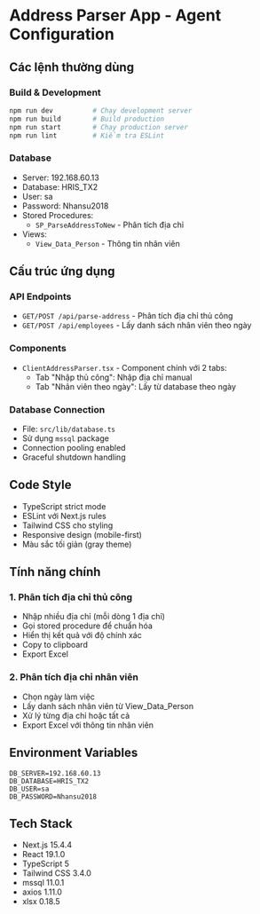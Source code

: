 # Address Parser App - Agent Configuration

## Các lệnh thường dùng

### Build & Development
```bash
npm run dev          # Chạy development server
npm run build        # Build production
npm run start        # Chạy production server
npm run lint         # Kiểm tra ESLint
```

### Database
- Server: 192.168.60.13
- Database: HRIS_TX2
- User: sa
- Password: Nhansu2018
- Stored Procedures:
  - `SP_ParseAddressToNew` - Phân tích địa chỉ
- Views:
  - `View_Data_Person` - Thông tin nhân viên

## Cấu trúc ứng dụng

### API Endpoints
- `GET/POST /api/parse-address` - Phân tích địa chỉ thủ công
- `GET/POST /api/employees` - Lấy danh sách nhân viên theo ngày

### Components
- `ClientAddressParser.tsx` - Component chính với 2 tabs:
  - Tab "Nhập thủ công": Nhập địa chỉ manual
  - Tab "Nhân viên theo ngày": Lấy từ database theo ngày

### Database Connection
- File: `src/lib/database.ts`
- Sử dụng `mssql` package
- Connection pooling enabled
- Graceful shutdown handling

## Code Style
- TypeScript strict mode
- ESLint với Next.js rules
- Tailwind CSS cho styling
- Responsive design (mobile-first)
- Màu sắc tối giản (gray theme)

## Tính năng chính

### 1. Phân tích địa chỉ thủ công
- Nhập nhiều địa chỉ (mỗi dòng 1 địa chỉ)
- Gọi stored procedure để chuẩn hóa
- Hiển thị kết quả với độ chính xác
- Copy to clipboard
- Export Excel

### 2. Phân tích địa chỉ nhân viên
- Chọn ngày làm việc
- Lấy danh sách nhân viên từ View_Data_Person
- Xử lý từng địa chỉ hoặc tất cả
- Export Excel với thông tin nhân viên

## Environment Variables
```
DB_SERVER=192.168.60.13
DB_DATABASE=HRIS_TX2
DB_USER=sa
DB_PASSWORD=Nhansu2018
```

## Tech Stack
- Next.js 15.4.4
- React 19.1.0
- TypeScript 5
- Tailwind CSS 3.4.0
- mssql 11.0.1
- axios 1.11.0
- xlsx 0.18.5
